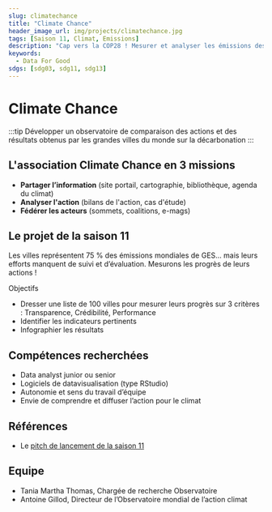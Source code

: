 ```yaml
---
slug: climatechance
title: "Climate Chance"
header_image_url: img/projects/climatechance.jpg
tags: [Saison 11, Climat, Emissions]
description: "Cap vers la COP28 ! Mesurer et analyser les émissions des villes mondiales pour renforcer le suivi de l’action climat"
keywords:
  - Data For Good
sdgs: [sdg03, sdg11, sdg13]
---
```


# Climate Chance

:::tip
Développer un observatoire de comparaison des actions et des résultats obtenus par les grandes villes du monde sur la décarbonation
:::

## L'association Climate Chance en 3 missions

- **Partager l’information** (site portail, cartographie, bibliothèque, agenda du climat)
- **Analyser l'action** (bilans de l'action, cas d'étude)
- **Fédérer les acteurs** (sommets, coalitions, e-mags)

## Le projet de la saison 11

Les villes représentent 75 % des émissions mondiales de GES… mais leurs efforts manquent de suivi et d’évaluation.
Mesurons les progrès de leurs actions !

Objectifs

- Dresser une liste de 100 villes pour mesurer leurs progrès sur 3 critères : Transparence, Crédibilité, Performance
- Identifier les indicateurs pertinents
- Infographier les résultats

## Compétences recherchées

- Data analyst junior ou senior
- Logiciels de datavisualisation (type RStudio)
- Autonomie et sens du travail d’équipe
- Envie de comprendre et diffuser l’action pour le climat

## Références

- Le [pitch de lancement de la saison 11](https://docs.google.com/presentation/d/1QS4ju8od8lMZQdhibh7WeciZtIjGRt-RYn7LCE6eSEc/edit#slide=id.g21f43a4ba29_0_149)

## Equipe

- Tania Martha Thomas, Chargée de recherche Observatoire
- Antoine Gillod, Directeur de l’Observatoire mondial de l’action climat
